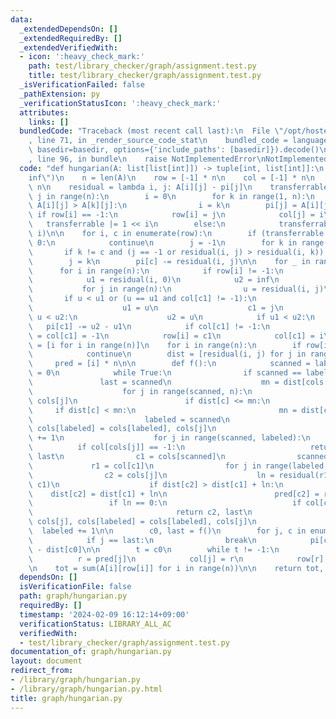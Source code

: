 ```yaml
---
data:
  _extendedDependsOn: []
  _extendedRequiredBy: []
  _extendedVerifiedWith:
  - icon: ':heavy_check_mark:'
    path: test/library_checker/graph/assignment.test.py
    title: test/library_checker/graph/assignment.test.py
  _isVerificationFailed: false
  _pathExtension: py
  _verificationStatusIcon: ':heavy_check_mark:'
  attributes:
    links: []
  bundledCode: "Traceback (most recent call last):\n  File \"/opt/hostedtoolcache/PyPy/3.10.13/x64/lib/pypy3.10/site-packages/onlinejudge_verify/documentation/build.py\"\
    , line 71, in _render_source_code_stat\n    bundled_code = language.bundle(stat.path,\
    \ basedir=basedir, options={'include_paths': [basedir]}).decode()\n  File \"/opt/hostedtoolcache/PyPy/3.10.13/x64/lib/pypy3.10/site-packages/onlinejudge_verify/languages/python.py\"\
    , line 96, in bundle\n    raise NotImplementedError\nNotImplementedError\n"
  code: "def hungarian(A: list[list[int]]) -> tuple[int, list[int]]:\n    inf = float(\"\
    inf\")\n    n = len(A)\n    row = [-1] * n\n    col = [-1] * n\n    pi = [0] *\
    \ n\n    residual = lambda i, j: A[i][j] - pi[j]\n    transferrable = 0\n    for\
    \ j in range(n):\n        i = 0\n        for k in range(1, n):\n            if\
    \ A[i][j] > A[k][j]:\n                i = k\n        pi[j] = A[i][j]\n       \
    \ if row[i] == -1:\n            row[i] = j\n            col[j] = i\n         \
    \   transferrable |= 1 << i\n        else:\n            transferrable &= ~(1 <<\
    \ i)\n\n    for i, c in enumerate(row):\n        if (transferrable >> i) & 1 ==\
    \ 0:\n            continue\n        j = -1\n        for k in range(n):\n     \
    \       if k != c and (j == -1 or residual(i, j) > residual(i, k)):\n        \
    \        j = k\n        pi[c] -= residual(i, j)\n\n    for _ in range(2):\n  \
    \      for i in range(n):\n            if row[i] != -1:\n                continue\n\
    \            u1 = residual(i, 0)\n            u2 = inf\n            c1 = 0\n \
    \           for j in range(n):\n                u = residual(i, j)\n         \
    \       if u < u1 or (u == u1 and col[c1] != -1):\n                    u2 = u1\n\
    \                    u1 = u\n                    c1 = j\n                elif\
    \ u < u2:\n                    u2 = u\n            if u1 < u2:\n             \
    \   pi[c1] -= u2 - u1\n            if col[c1] != -1:\n                row[col[c1]]\
    \ = col[c1] = -1\n            row[i] = c1\n            col[c1] = i\n\n    cols\
    \ = [i for i in range(n)]\n    for i in range(n):\n        if row[i] != -1:\n\
    \            continue\n        dist = [residual(i, j) for j in range(n)]\n   \
    \     pred = [i] * n\n\n        def f():\n            scanned = labeled = last\
    \ = 0\n            while True:\n                if scanned == labeled:\n     \
    \               last = scanned\n                    mn = dist[cols[scanned]]\n\
    \                    for j in range(scanned, n):\n                        c =\
    \ cols[j]\n                        if dist[c] <= mn:\n                       \
    \     if dist[c] < mn:\n                                mn = dist[c]\n       \
    \                         labeled = scanned\n                            cols[j],\
    \ cols[labeled] = cols[labeled], cols[j]\n                            labeled\
    \ += 1\n                    for j in range(scanned, labeled):\n              \
    \          if col[cols[j]] == -1:\n                            return cols[j],\
    \ last\n                c1 = cols[scanned]\n                scanned += 1\n   \
    \             r1 = col[c1]\n                for j in range(labeled, n):\n    \
    \                c2 = cols[j]\n                    ln = residual(r1, c2) - residual(r1,\
    \ c1)\n                    if dist[c2] > dist[c1] + ln:\n                    \
    \    dist[c2] = dist[c1] + ln\n                        pred[c2] = r1\n       \
    \                 if ln == 0:\n                            if col[c2] == -1:\n\
    \                                return c2, last\n                           \
    \ cols[j], cols[labeled] = cols[labeled], cols[j]\n                          \
    \  labeled += 1\n\n        c0, last = f()\n        for j, c in enumerate(cols):\n\
    \            if j == last:\n                break\n            pi[c] += dist[c]\
    \ - dist[c0]\n\n        t = c0\n        while t != -1:\n            j = t\n  \
    \          r = pred[j]\n            col[j] = r\n            row[r], t = t, row[r]\n\
    \n    tot = sum(A[i][row[i]] for i in range(n))\n\n    return tot, row\n"
  dependsOn: []
  isVerificationFile: false
  path: graph/hungarian.py
  requiredBy: []
  timestamp: '2024-02-09 16:12:14+09:00'
  verificationStatus: LIBRARY_ALL_AC
  verifiedWith:
  - test/library_checker/graph/assignment.test.py
documentation_of: graph/hungarian.py
layout: document
redirect_from:
- /library/graph/hungarian.py
- /library/graph/hungarian.py.html
title: graph/hungarian.py
---
```

